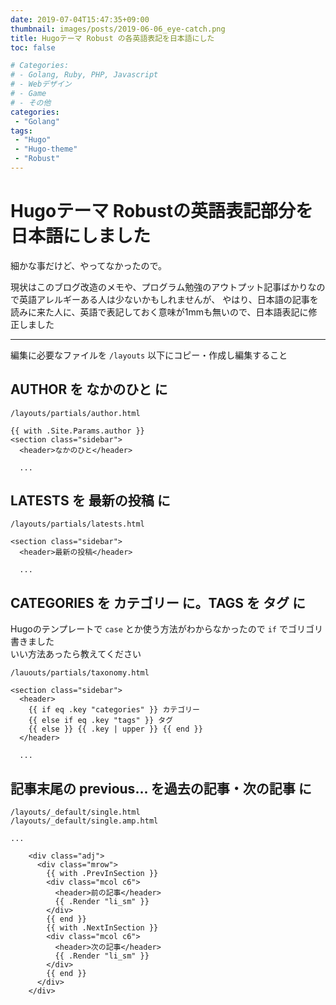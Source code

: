 ```yaml
---
date: 2019-07-04T15:47:35+09:00
thumbnail: images/posts/2019-06-06_eye-catch.png
title: Hugoテーマ Robust の各英語表記を日本語にした
toc: false

# Categories:
# - Golang, Ruby, PHP, Javascript
# - Webデザイン
# - Game
# - その他
categories:
 - "Golang"
tags:
 - "Hugo"
 - "Hugo-theme"
 - "Robust"
---
```


# Hugoテーマ Robustの英語表記部分を日本語にしました

細かな事だけど、やってなかったので。  

現状はこのブログ改造のメモや、プログラム勉強のアウトプット記事ばかりなので英語アレルギーある人は少ないかもしれませんが、
やはり、日本語の記事を読みに来た人に、英語で表記しておく意味が1mmも無いので、日本語表記に修正しました

* * *

編集に必要なファイルを <code>/layouts</code> 以下にコピー・作成し編集すること

## AUTHOR を なかのひと に

```
/layouts/partials/author.html

{{ with .Site.Params.author }}
<section class="sidebar">
  <header>なかのひと</header>

  ...
```

## LATESTS を 最新の投稿 に
```
/layouts/partials/latests.html

<section class="sidebar">
  <header>最新の投稿</header>

  ...
```

## CATEGORIES を カテゴリー に。TAGS を タグ に

Hugoのテンプレートで <code>case</code> とか使う方法がわからなかったので <code>if</code> でゴリゴリ書きました  
いい方法あったら教えてください

```
/lauouts/partials/taxonomy.html

<section class="sidebar">
  <header>
    {{ if eq .key "categories" }} カテゴリー
    {{ else if eq .key "tags" }} タグ
    {{ else }} {{ .key | upper }} {{ end }}
  </header>

  ...
```

## 記事末尾の previous... を過去の記事・次の記事 に

```
/layouts/_default/single.html
/layouts/_default/single.amp.html

...

    <div class="adj">
      <div class="mrow">
        {{ with .PrevInSection }}
        <div class="mcol c6">
          <header>前の記事</header>
          {{ .Render "li_sm" }}
        </div>
        {{ end }}
        {{ with .NextInSection }}
        <div class="mcol c6">
          <header>次の記事</header>
          {{ .Render "li_sm" }}
        </div>
        {{ end }}
      </div>
    </div>

```